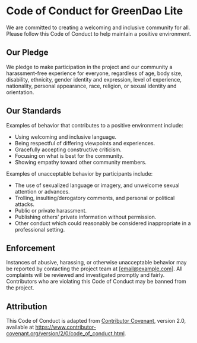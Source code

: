 # Code of Conduct for GreenDao Lite

We are committed to creating a welcoming and inclusive community for all. Please follow this Code of Conduct to help maintain a positive environment.

## Our Pledge

We pledge to make participation in the project and our community a harassment-free experience for everyone, regardless of age, body size, disability, ethnicity, gender identity and expression, level of experience, nationality, personal appearance, race, religion, or sexual identity and orientation.

## Our Standards

Examples of behavior that contributes to a positive environment include:

- Using welcoming and inclusive language.
- Being respectful of differing viewpoints and experiences.
- Gracefully accepting constructive criticism.
- Focusing on what is best for the community.
- Showing empathy toward other community members.

Examples of unacceptable behavior by participants include:

- The use of sexualized language or imagery, and unwelcome sexual attention or advances.
- Trolling, insulting/derogatory comments, and personal or political attacks.
- Public or private harassment.
- Publishing others' private information without permission.
- Other conduct which could reasonably be considered inappropriate in a professional setting.

## Enforcement

Instances of abusive, harassing, or otherwise unacceptable behavior may be reported by contacting the project team at [email@example.com]. All complaints will be reviewed and investigated promptly and fairly. Contributors who are violating this Code of Conduct may be banned from the project.

## Attribution

This Code of Conduct is adapted from [Contributor Covenant](https://www.contributor-covenant.org/), version 2.0, available at https://www.contributor-covenant.org/version/2/0/code_of_conduct.html.
